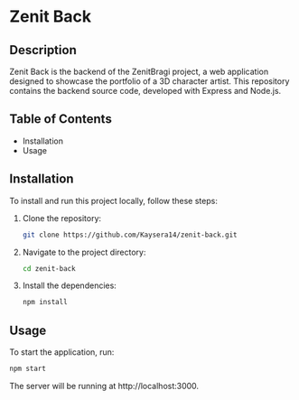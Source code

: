 # Zenit Back

## Description

Zenit Back is the backend of the ZenitBragi project, a web application designed to showcase the portfolio of a 3D character artist. This repository contains the backend source code, developed with Express and Node.js.

## Table of Contents

- Installation
- Usage

## Installation

To install and run this project locally, follow these steps:

1. Clone the repository:
    ```bash
    git clone https://github.com/Kaysera14/zenit-back.git
    ```
2. Navigate to the project directory:
    ```bash
    cd zenit-back
    ```
3. Install the dependencies:
    ```bash
    npm install
    ```

## Usage

To start the application, run:
```bash
npm start
```

The server will be running at http://localhost:3000.
